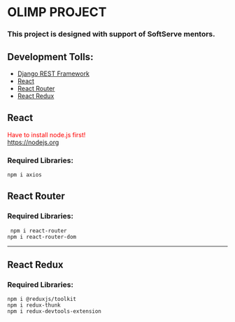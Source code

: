 <h1>OLIMP PROJECT</h1>
<h3>This project is designed with support of SoftServe mentors.</h3>

<h2>Development Tolls:</h2>
<ul>
  <li><a href="#django-drf-info">Django REST Framework</a></li>
  <li><a href="#react-info">React</a></li>
  <li><a href="#react-router-info">React Router</a></li>
  <li><a href="#react-redux-info">React Redux</a></li>
</ul>

<div id="django-drf-info"></div>

<div id="react-info">
  <h2>React</h2>
  <span style="color: red">Have to install node.js first!</span><br />
   <a href="https://nodejs.org">https://nodejs.org</a>
  <h3>Required Libraries:</h3>
  <code>npm i axios</code>
</div>

<div id="react-router-info">
  <h2>React Router</h2>
  <h3>Required Libraries:</h3>
  <code> npm i react-router</code><br />
  <code>npm i react-router-dom</code>
</div>

<hr />

<div id="react-redux-info">
  <h2>React Redux</h2>
  <h3>Required Libraries:</h3>
  <code>npm i @reduxjs/toolkit</code><br />
  <code>npm i redux-thunk</code><br />
  <code>npm i redux-devtools-extension</code>
</div>
